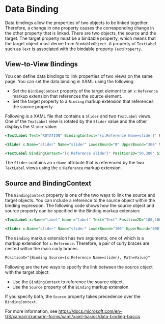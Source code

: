 # Data Binding

Data bindings allow the properties of two objects to be linked together. Therefore, a change in one property causes the corresponding change in the other property that is linked.
There are two objects, the source and the target. The target property must be a bindable property, which means that the target object must derive from `BindableObject`. A property of `TextLabel` such as `Text` is associated with the bindable property `TextProperty`.

## View-to-View Bindings

You can define data bindings to link properties of two views on the same page. You can set the data binding in XAML using the following:

- Set the `BindingContext` property of the target element to an `x:Reference` markup extension that references the source element.
- Set the target property to a `Binding` markup extension that references the source property.

Following is a XAML file that contains a `Slider` and two `TextLabel` views. One of the `TextLabel` view is rotated by the `Slider` value and the other displays the `Slider` value:

```xml
<TextLabel Text="ROTATION" BindingContext="{x:Reference Name=slider}" Position2D="50,50" Rotation="{Binding Path=Value}" Size2D="300,50" HorizontalAlignment="Center" VerticalAlignment="Center" PivotPoint="Center" />

<Slider x:Name="slider" Name="slider" LowerBound="0" UpperBound="360" Value="10" ShowPopup="true" ShowValue="true" ValuePrecision="1" Position2D="50,200" Size2D="300,20" />

<TextLabel BindingContext="{x:Reference slider}" Position2D="50,300" Size2D="300,50" Text="{Binding Value, StringFormat='The angle is {0:F0} degrees'}" /> 
```

The `Slider` contains an `x:Name` attribute that is referenced by the two `TextLabel` views using the `x:Reference` markup extension.

## Source and BindingContext

The `BindingContext` property is one of the two ways to link the source and target objects. You can include a reference to the source object within the binding expression.
The following code shows how the source object and source property can be specified in the Binding markup extension:

```xml
<TextLabel x:Name="label" Name ="label" Text="Text" Position2D="100,100" Size2D="300,50" PositionX="{Binding Source={x:Reference Name=slider}, Path=Value}" />

<Slider x:Name="slider" Name="slider" LowerBound="100" UpperBound="800" Value="100" ShowPopup="true" ShowValue="false" Position2D="400,400" Size2D="300,20" />
```

The `Binding` markup extension has two arguments, one of which is a markup extension for `x:Reference`. Therefore, a pair of curly braces are nested within the main curly braces:


```xml
PositionX="{Binding Source={x:Reference Name=slider}, Path=Value}"
```

Following are the two ways to specify the link between the source object with the target object:
- Use the `BindingContext` to reference the source object.
- Use the `Source` property of the `Binding` markup extension.

If you specify both, the `Source` property takes precedence over the `BindingContext`.

For more information, see https://docs.microsoft.com/en-US/xamarin/xamarin-forms/xaml/xaml-basics/data-binding-basics
